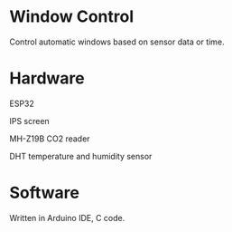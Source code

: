 # Window Control

Control automatic windows based on sensor data or time.

# Hardware

ESP32

IPS screen

MH-Z19B CO2 reader

DHT temperature and humidity sensor

# Software

Written in Arduino IDE, C code.
